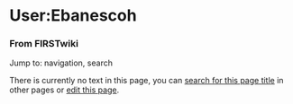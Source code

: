 

# User:Ebanescoh

### From FIRSTwiki

Jump to: navigation, search

There is currently no text in this page, you can [search for this page
title](/index.php/Special:Search/Ebanescoh "Special:Search/Ebanescoh" ) in
other pages or [edit this
page](http://www.firstwiki.net/index.php?title=User:Ebanescoh&action=edit
"http://www.firstwiki.net/index.php?title=User:Ebanescoh&action=edit" ).

